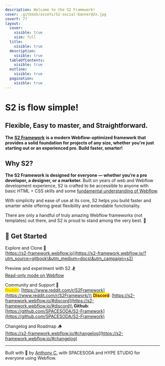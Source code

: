 ```yaml
---
description: Welcome to the S2 Framework!
cover: .gitbook/assets/S2-social-banner@2x.jpg
coverY: 77
layout:
  cover:
    visible: true
    size: full
  title:
    visible: true
  description:
    visible: true
  tableOfContents:
    visible: true
  outline:
    visible: true
  pagination:
    visible: true
---
```


# S2 is flow simple!

## Flexible, Easy to master, and Straightforward.

**The** [**S2 Framework**](https://s2-framework.webflow.io/?utm_source=gitbook\&utm_medium=docs\&utm_campaign=s2) **is a modern Webflow-optimized framework that provides a solid foundation for projects of any size, whether you're just starting out or an experienced pro. Build faster, smarter!**



## Why S2?

**The S2 Framework is designed for everyone — whether you’re a pro developer, a designer, or a marketer.** Built on years of web and Webflow development experience, S2 is crafted to be accessible to anyone with basic HTML + CSS skills and some [fundamental understanding of Webflow](https://university.webflow.com/docs).

With simplicity and ease of use at its core, S2 helps you build faster and smarter while offering great flexibility and extendable functionality.

There are only a handful of truly amazing Webflow frameworks (not templates) out there, and S2 is proud to stand among the very best. 🤘



## :tada: Get Started

Explore and Clone 🚀\
[https://s2-framework.webflow.io](https://s2-framework.webflow.io/?utm_source=gitbook\&utm_medium=docs\&utm_campaign=s2)

Preview and experiment with S2 :snowboarder:\
[Read-only mode on Webflow](https://s2-framework.webflow.io/#preview)

Community and Support 🛟\
<mark style="color:orange;">**Reddit**</mark>: [https://www.reddit.com/r/S2Framework](https://www.reddit.com/r/S2Framework/)\
<mark style="color:purple;">**Discord**</mark>: [https://s2-framework.webflow.io/#discord](https://s2-framework.webflow.io/#discord)\
**Github**: [https://github.com/SPACESODA/S2-Framework](https://github.com/SPACESODA/S2-Framework)

Changelog and Roadmap :wood:\
[https://s2-framework.webflow.io/#changelog](https://s2-framework.webflow.io/#changelog)







***

Built with 🤍 by [Anthony C.](https://x.com/anthonycxc) with SPACESODA and HYPE STUDIO for everyone using Webflow.



